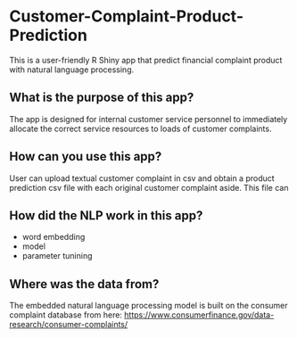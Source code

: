 # Customer-Complaint-Product-Prediction

This is a user-friendly R Shiny app that predict financial complaint product with natural language processing. 

## What is the purpose of this app?
The app is designed for internal customer service personnel to immediately allocate the correct service resources to loads of customer complaints. 

## How can you use this app?
User can upload textual customer complaint in csv and obtain a product prediction csv file with each original customer complaint aside. This file can 

## How did the NLP work in this app?
- word embedding
- model
- parameter tunining



## Where was the data from?
The embedded natural language processing model is built on the consumer complaint database from here: https://www.consumerfinance.gov/data-research/consumer-complaints/
